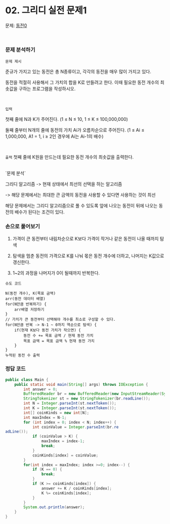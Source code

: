 # 02. 그리디 실전 문제1

문제: [동전0](https://www.acmicpc.net/problem/11047)

<br>

### 문제 분석하기

`문제 제시`

준규가 가지고 있는 동전은 총 N종류이고, 각각의 동전을 매우 많이 가지고 있다.

동전을 적절히 사용해서 그 가치의 합을 K로 만들려고 한다. 이때 필요한 동전 개수의 최솟값을 구하는 프로그램을 작성하시오.

<br>

`입력`

첫째 줄에 N과 K가 주어진다. (1 ≤ N ≤ 10, 1 ≤ K ≤ 100,000,000)

둘째 줄부터 N개의 줄에 동전의 가치 Ai가 오름차순으로 주어진다. (1 ≤ Ai ≤ 1,000,000, A1 = 1, i ≥ 2인 경우에 Ai는 Ai-1의 배수)

<br>

`출력`
첫째 줄에 K원을 만드는데 필요한 동전 개수의 최솟값을 출력한다.

<br>
`문제 분석`

그리디 알고리즘 -> 현재 상태에서 최선의 선택을 하는 알고리즘

-> 해당 문제에서는 최대한 큰 금액의 동전을 사용할 수 있다면 사용하는 것이 최선

해당 문제에서는 그리디 알고리즘으로 풀 수 있도록 앞에 나오는 동전이 뒤에 나오는 동전의 배수가 된다는 조건이 있다.

### 손으로 풀어보기

1. 가격이 큰 동전부터 내림차순으로 K보다 가격이 작거나 같은 동전이 나올 때까지 탐색

2. 탐색을 멈춘 동전의 가격으로 K를 나눠 몫은 동전 개수에 더하고, 나머지는 K값으로 갱신한다.

3. 1~2의 과정을 나머지가 0이 될때까지 반복한다.

`슈도 코드`

```
N(동전 개수), K(목표 금액)
arr(동전 데이터 배열)
for(N만큼 반복하기) {
    arr배열 저장하기
}
// 가치가 큰 동전부터 선택해야 개수를 최소로 구성할 수 있다.
for(N만큼 반복 -> N-1 ~ 0까지 역순으로 탐색) {
    if(현재 K보다 동전 가치가 작으면) {
        동전 수 += 목표 금액 / 현재 동전 가치
        목표 금액 = 목표 금액 % 현재 동전 가치
    }
}
누적된 동전 수 출력
```

### 정답 코드

```java
public class Main {
    public static void main(String[] args) throws IOException {
        int answer = 0;
        BufferedReader br = new BufferedReader(new InputStreamReader(System.in));
        StringTokenizer st = new StringTokenizer(br.readLine());
        int N = Integer.parseInt(st.nextToken());
        int K = Integer.parseInt(st.nextToken());
        int[] coinKinds = new int[N];
        int maxIndex = N-1;
        for (int index = 0; index < N; index++) {
            int coinValue = Integer.parseInt(br.re
adLine());
            if (coinValue > K) {
                maxIndex = index-1;
                break;
            }
            coinKinds[index] = coinValue;
        }
        for(int index = maxIndex; index >=0; index--) {
            if (K == 0) {
                break;
            }
            if (K >= coinKinds[index]) {
                answer += K / coinKinds[index];
                K %= coinKinds[index];
            }
        }
        System.out.println(answer);
    }
}
```

